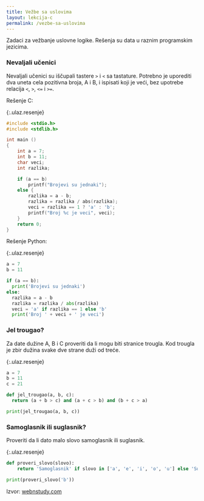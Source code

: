 ```yaml
---
title: Vežbe sa uslovima
layout: lekcija-c
permalink: /vezbe-sa-uslovima
---
```


Zadaci za vežbanje uslovne logike. Rešenja su data u raznim programskim jezicima.

### Nevaljali učenici

Nevaljali učenici su iščupali tastere `>` i `<` sa tastature. Potrebno je uporediti dva uneta cela pozitivna broja, A i B, i ispisati koji je veći, bez upotrebe relacija `<`, `>`, `<=` i `>=`.

Rešenje C:

{:.ulaz.resenje}
```c
#include <stdio.h>
#include <stdlib.h>

int main ()
{
    int a = 7;
    int b = 11;
    char veci;
    int razlika;

    if (a == b)
        printf("Brojevi su jednaki");
    else {
        razlika = a - b;
        razlika = razlika / abs(razlika);
        veci = razlika == 1 ? 'a' : 'b';
        printf("Broj %c je veci", veci);
    }
    return 0;
}
```

Rešenje Python:

{:.ulaz.resenje}
```python
a = 7
b = 11

if (a == b):
  print('Brojevi su jednaki')
else:
  razlika = a - b
  razlika = razlika / abs(razlika)
  veci = 'a' if razlika == 1 else 'b'
  print('Broj ' + veci + ' je veci')
```

### Jel trougao?

Za date dužine A, B i C proveriti da li mogu biti stranice trougla. Kod trougla je zbir dužina svake dve strane duži od treće.

{:.ulaz.resenje}
```python
a = 7
b = 11
c = 21

def jel_trougao(a, b, c):
  return (a + b > c) and (a + c > b) and (b + c > a)

print(jel_trougao(a, b, c))
```

### Samoglasnik ili suglasnik?

Proveriti da li dato malo slovo samoglasnik ili suglasnik.

{:.ulaz.resenje}
```python
def proveri_slovo(slovo):
    return 'Samoglasnik' if slovo in ['a', 'e', 'i', 'o', 'u'] else 'Suglasnik'

print(proveri_slovo('b'))
```

Izvor: [webnstudy.com](http://www.webnstudy.com/tema.php?id=razgranati-algoritmi-zadaci)
